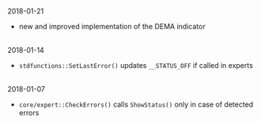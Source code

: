 
<br>2018-01-21

- new and improved implementation of the DEMA indicator


<br>2018-01-14

- ```stdfunctions::SetLastError()``` updates ```__STATUS_OFF``` if called in experts


<br>2018-01-07

- ```core/expert::CheckErrors()``` calls ```ShowStatus()``` only in case of detected errors